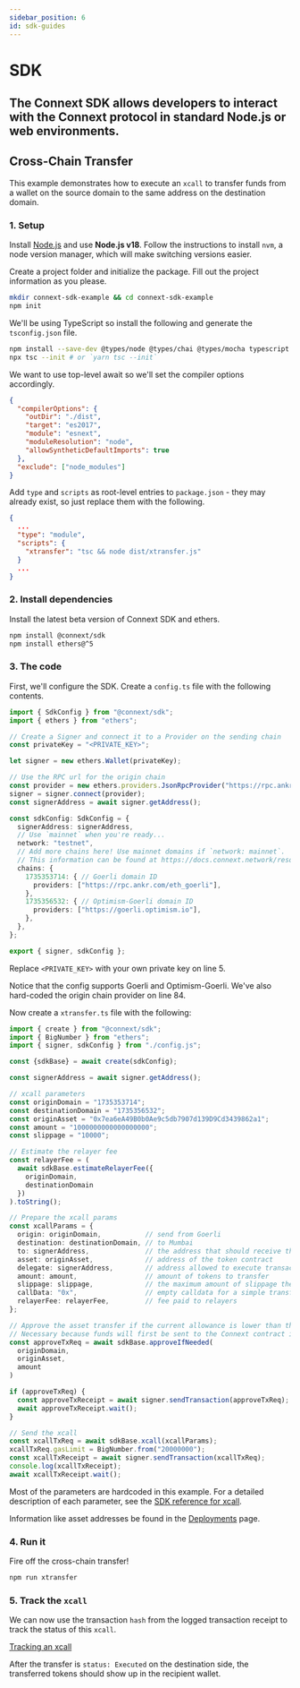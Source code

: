 ```yaml
---
sidebar_position: 6
id: sdk-guides
---
```


# SDK

The Connext SDK allows developers to interact with the Connext protocol in standard Node.js or web environments.
--- 

## Cross-Chain Transfer

This example demonstrates how to execute an `xcall` to transfer funds from a wallet on the source domain to the same address on the destination domain.

### 1. Setup

Install [Node.js](https://nodejs.dev/en/learn/how-to-install-nodejs/) and use **Node.js v18**. Follow the instructions to install `nvm`, a node version manager, which will make switching versions easier.

Create a project folder and initialize the package. Fill out the project information as you please.

```bash npm2yarn
mkdir connext-sdk-example && cd connext-sdk-example
npm init
```

We'll be using TypeScript so install the following and generate the `tsconfig.json` file.

```bash npm2yarn
npm install --save-dev @types/node @types/chai @types/mocha typescript 
npx tsc --init # or `yarn tsc --init`
```

We want to use top-level await so we'll set the compiler options accordingly.

```json title="tsconfig.json"
{
  "compilerOptions": {
    "outDir": "./dist",
    "target": "es2017",
    "module": "esnext",
    "moduleResolution": "node",
    "allowSyntheticDefaultImports": true
  },
  "exclude": ["node_modules"]
}
```

Add `type` and `scripts` as root-level entries to `package.json` - they may already exist, so just replace them with the following.

```json title="package.json"
{
  ...
  "type": "module",
  "scripts": {
    "xtransfer": "tsc && node dist/xtransfer.js"
  }
  ...
}
```

### 2. Install dependencies

Install the latest beta version of Connext SDK and ethers.

```bash npm2yarn
npm install @connext/sdk
npm install ethers@^5
```

### 3. The code

First, we'll configure the SDK. Create a `config.ts` file with the following contents.

```ts title="config.ts" showLineNumbers
import { SdkConfig } from "@connext/sdk";
import { ethers } from "ethers";

// Create a Signer and connect it to a Provider on the sending chain
const privateKey = "<PRIVATE_KEY>";

let signer = new ethers.Wallet(privateKey);

// Use the RPC url for the origin chain
const provider = new ethers.providers.JsonRpcProvider("https://rpc.ankr.com/eth_goerli");
signer = signer.connect(provider);
const signerAddress = await signer.getAddress();

const sdkConfig: SdkConfig = {
  signerAddress: signerAddress,
  // Use `mainnet` when you're ready...
  network: "testnet",
  // Add more chains here! Use mainnet domains if `network: mainnet`.
  // This information can be found at https://docs.connext.network/resources/supported-chains
  chains: {
    1735353714: { // Goerli domain ID
      providers: ["https://rpc.ankr.com/eth_goerli"],
    },
    1735356532: { // Optimism-Goerli domain ID
      providers: ["https://goerli.optimism.io"],
    },
  },
};

export { signer, sdkConfig };
```

Replace `<PRIVATE_KEY>` with your own private key on line 5.

Notice that the config supports Goerli and Optimism-Goerli. We've also hard-coded the origin chain provider on line 84.

Now create a `xtransfer.ts` file with the following:

```ts title="xtransfer.ts" showLineNumbers
import { create } from "@connext/sdk";
import { BigNumber } from "ethers";
import { signer, sdkConfig } from "./config.js";

const {sdkBase} = await create(sdkConfig);

const signerAddress = await signer.getAddress();

// xcall parameters
const originDomain = "1735353714";
const destinationDomain = "1735356532";
const originAsset = "0x7ea6eA49B0b0Ae9c5db7907d139D9Cd3439862a1";
const amount = "1000000000000000000";
const slippage = "10000";

// Estimate the relayer fee
const relayerFee = (
  await sdkBase.estimateRelayerFee({
    originDomain, 
    destinationDomain
  })
).toString();

// Prepare the xcall params
const xcallParams = {
  origin: originDomain,           // send from Goerli
  destination: destinationDomain, // to Mumbai
  to: signerAddress,              // the address that should receive the funds on destination
  asset: originAsset,             // address of the token contract
  delegate: signerAddress,        // address allowed to execute transaction on destination side in addition to relayers
  amount: amount,                 // amount of tokens to transfer
  slippage: slippage,             // the maximum amount of slippage the user will accept in BPS (e.g. 30 = 0.3%)
  callData: "0x",                 // empty calldata for a simple transfer (byte-encoded)
  relayerFee: relayerFee,         // fee paid to relayers 
};

// Approve the asset transfer if the current allowance is lower than the amount.
// Necessary because funds will first be sent to the Connext contract in xcall.
const approveTxReq = await sdkBase.approveIfNeeded(
  originDomain,
  originAsset,
  amount
)

if (approveTxReq) {
  const approveTxReceipt = await signer.sendTransaction(approveTxReq);
  await approveTxReceipt.wait();
}

// Send the xcall
const xcallTxReq = await sdkBase.xcall(xcallParams);
xcallTxReq.gasLimit = BigNumber.from("20000000"); 
const xcallTxReceipt = await signer.sendTransaction(xcallTxReq);
console.log(xcallTxReceipt);
await xcallTxReceipt.wait();
```

Most of the parameters are hardcoded in this example. For a detailed description of each parameter, see the [SDK reference for xcall](../reference/SDK/sdk-base#xcall).

Information like asset addresses be found in the [Deployments](../../../resources/deployments) page.

### 4. Run it

Fire off the cross-chain transfer!

```bash npm2yarn
npm run xtransfer
```

### 5. Track the `xcall`

We can now use the transaction `hash` from the logged transaction receipt to track the status of this `xcall`.

[Tracking an xcall](./xcall-status)

After the transfer is `status: Executed` on the destination side, the transferred tokens should show up in the recipient wallet.
